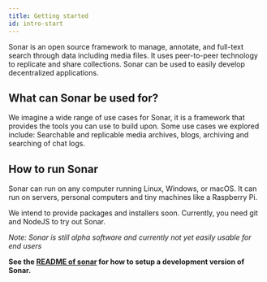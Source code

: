 ```yaml
---
title: Getting started
id: intro-start
---
```


Sonar is an open source framework to manage, annotate, and full-text search through data including media files. It uses peer-to-peer technology to replicate and share collections. Sonar can be used to easily develop decentralized applications.

## What can Sonar be used for?

We imagine a wide range of use cases for Sonar, it is a framework that provides the tools you can use to build upon. Some use cases we explored include: Searchable and replicable media archives, blogs, archiving and searching of chat logs.

## How to run Sonar

Sonar can run on any computer running Linux, Windows, or macOS. It can run on servers, personal computers and tiny machines like a Raspberry Pi.

We intend to provide packages and installers soon. Currently, you need git and NodeJS to try out Sonar.

*Note: Sonar is still alpha software and currently not yet easily usable for end users*

**See the [README of sonar](https://github.com/arso-project/sonar) for how to setup a development version of Sonar.**


